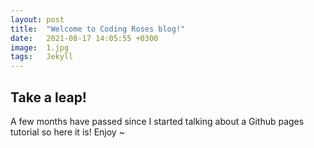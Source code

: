 ```yaml
---
layout: post
title:  "Welcome to Coding Roses blog!"
date:   2021-08-17 14:05:55 +0300
image:  1.jpg
tags:   Jekyll
---
```


## Take a leap! 

A few months have passed since I started talking about a Github pages tutorial so here it is! 
Enjoy ~ 

